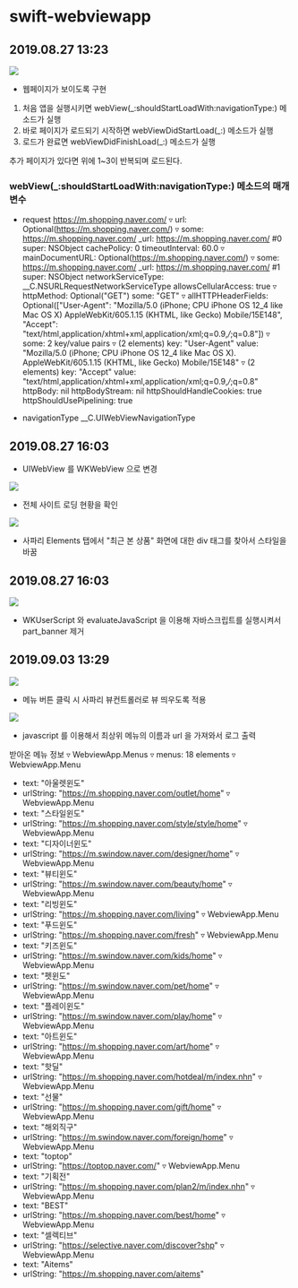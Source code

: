 # swift-webviewapp

## 2019.08.27 13:23
![](/webview1.png)

- 웹페이지가 보이도록 구현

1. 처음 앱을 실행시키면 webView(_:shouldStartLoadWith:navigationType:) 메소드가 실행
2. 바로 페이지가 로드되기 시작하면 webViewDidStartLoad(_:) 메소드가 실행
3. 로드가 완료면 webViewDidFinishLoad(_:) 메소드가 실행

추가 페이지가 있다면 위에 1~3이 반복되며 로드된다.

### webView(_:shouldStartLoadWith:navigationType:) 메소드의 매개변수
- request
https://m.shopping.naver.com/
▿ url: Optional(https://m.shopping.naver.com/)
▿ some: https://m.shopping.naver.com/
  _url: https://m.shopping.naver.com/ #0
  super: NSObject
  cachePolicy: 0
  timeoutInterval: 60.0
▿ mainDocumentURL: Optional(https://m.shopping.naver.com/)
▿ some: https://m.shopping.naver.com/
  _url: https://m.shopping.naver.com/ #1
  super: NSObject
  networkServiceType: __C.NSURLRequestNetworkServiceType
  allowsCellularAccess: true
▿ httpMethod: Optional("GET")
  some: "GET"
▿ allHTTPHeaderFields: Optional(["User-Agent": "Mozilla/5.0 (iPhone; CPU iPhone OS 12_4 like Mac OS X) AppleWebKit/605.1.15 (KHTML, like Gecko) Mobile/15E148", "Accept": "text/html,application/xhtml+xml,application/xml;q=0.9,*/*;q=0.8"])
▿ some: 2 key/value pairs
▿ (2 elements)
  key: "User-Agent"
  value: "Mozilla/5.0 (iPhone; CPU iPhone OS 12_4 like Mac OS X). AppleWebKit/605.1.15 (KHTML, like Gecko) Mobile/15E148"
▿ (2 elements)
  key: "Accept"
  value: "text/html,application/xhtml+xml,application/xml;q=0.9,*/*;q=0.8"
  httpBody: nil
  httpBodyStream: nil
  httpShouldHandleCookies: true
  httpShouldUsePipelining: true

- navigationType
__C.UIWebViewNavigationType

## 2019.08.27 16:03

- UIWebView 를 WKWebView 으로 변경

![](/webview2-1.png)

- 전체 사이트 로딩 현황을 확인

![](/webview2-2.png)

- 사파리 Elements 탭에서 "최근 본 상품" 화면에 대한 div 태그를 찾아서 스타일을 바꿈

## 2019.08.27 16:03
![](/webview3.png)

- WKUserScript 와 evaluateJavaScript 을 이용해 자바스크립트를 실행시켜서 part_banner 제거
 
 ## 2019.09.03 13:29
  
 ![](/webview3-1.png)
 
 - 메뉴 버튼 클릭 시 사파리 뷰컨트롤러로 뷰 띄우도록 적용
 
 ![](/webview3-2.png)
 
 - javascript 를 이용해서 최상위 메뉴의 이름과 url 을 가져와서 로그 출력

받아온 메뉴 정보
▿ WebviewApp.Menus
▿ menus: 18 elements
▿ WebviewApp.Menu
- text: "아울렛윈도"
- urlString: "https://m.shopping.naver.com/outlet/home"
▿ WebviewApp.Menu
- text: "스타일윈도"
- urlString: "https://m.shopping.naver.com/style/style/home"
▿ WebviewApp.Menu
- text: "디자이너윈도"
- urlString: "https://m.swindow.naver.com/designer/home"
▿ WebviewApp.Menu
- text: "뷰티윈도"
- urlString: "https://m.swindow.naver.com/beauty/home"
▿ WebviewApp.Menu
- text: "리빙윈도"
- urlString: "https://m.shopping.naver.com/living"
▿ WebviewApp.Menu
- text: "푸드윈도"
- urlString: "https://m.shopping.naver.com/fresh"
▿ WebviewApp.Menu
- text: "키즈윈도"
- urlString: "https://m.swindow.naver.com/kids/home"
▿ WebviewApp.Menu
- text: "펫윈도"
- urlString: "https://m.swindow.naver.com/pet/home"
▿ WebviewApp.Menu
- text: "플레이윈도"
- urlString: "https://m.swindow.naver.com/play/home"
▿ WebviewApp.Menu
- text: "아트윈도"
- urlString: "https://m.shopping.naver.com/art/home"
▿ WebviewApp.Menu
- text: "핫딜"
- urlString: "https://m.shopping.naver.com/hotdeal/m/index.nhn"
▿ WebviewApp.Menu
- text: "선물"
- urlString: "https://m.shopping.naver.com/gift/home"
▿ WebviewApp.Menu
- text: "해외직구"
- urlString: "https://m.swindow.naver.com/foreign/home"
▿ WebviewApp.Menu
- text: "toptop"
- urlString: "https://toptop.naver.com/"
▿ WebviewApp.Menu
- text: "기획전"
- urlString: "https://m.shopping.naver.com/plan2/m/index.nhn"
▿ WebviewApp.Menu
- text: "BEST"
- urlString: "https://m.shopping.naver.com/best/home"
▿ WebviewApp.Menu
- text: "셀렉티브"
- urlString: "https://selective.naver.com/discover?shp"
▿ WebviewApp.Menu
- text: "Aitems"
- urlString: "https://m.shopping.naver.com/aitems"
